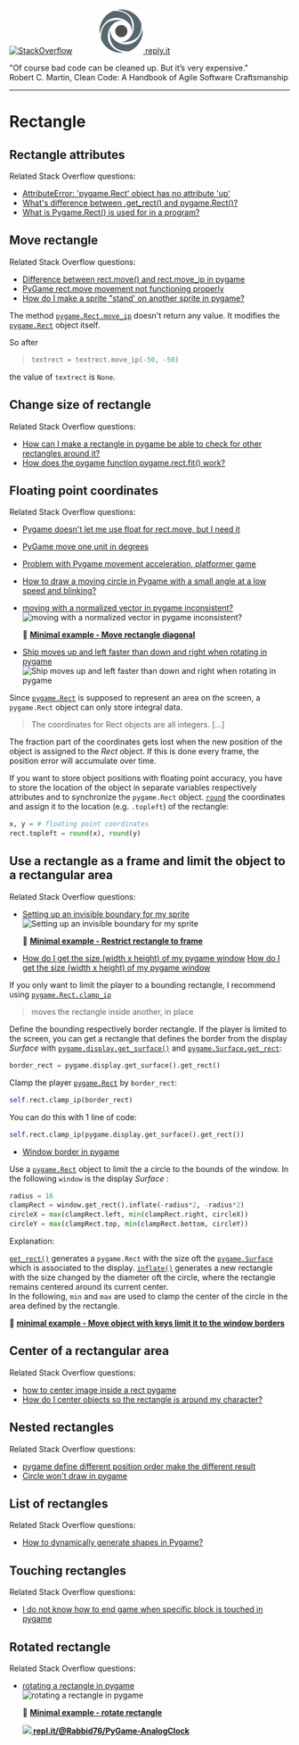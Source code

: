 [![StackOverflow](https://stackexchange.com/users/flair/7322082.png)](https://stackoverflow.com/users/5577765/rabbid76?tab=profile) &nbsp;&nbsp;&nbsp;&nbsp;&nbsp;&nbsp;&nbsp;&nbsp;&nbsp;&nbsp; [![reply.it](../../resource/logo/Repl_it_logo_80.png) reply.it](https://repl.it/repls/folder/PyGame%20Examples)

"Of course bad code can be cleaned up. But it’s very expensive."  
Robert C. Martin, Clean Code: A Handbook of Agile Software Craftsmanship

---

# Rectangle

## Rectangle attributes

Related Stack Overflow questions:

- [AttributeError: 'pygame.Rect' object has no attribute 'up'](https://stackoverflow.com/questions/64738269/attributeerror-pygame-rect-object-has-no-attribute-up/64738582#64738582)
- [What's difference between .get_rect() and pygame.Rect()?](https://stackoverflow.com/questions/66731019/whats-difference-between-get-rect-and-pygame-rect/66731068#66731068)  
- [What is Pygame.Rect() is used for in a program?](https://stackoverflow.com/questions/66730012/what-is-pygame-rect-is-used-for-in-a-program/66730067#66730067)  

## Move rectangle

Related Stack Overflow questions:

- [Difference between rect.move() and rect.move_ip in pygame](https://stackoverflow.com/questions/61578694/difference-between-rect-move-and-rect-move-ip-in-pygame/61578756#61578756)
- [PyGame rect.move movement not functioning properly](https://stackoverflow.com/questions/55362160/pygame-rect-move-movement-not-functioning-properly/55362918#55362918)  
- [How do I make a sprite "stand' on another sprite in pygame?](https://stackoverflow.com/questions/66077484/how-do-i-make-a-sprite-stand-on-another-sprite-in-pygame/66077719#66077719)  

The method [`pygame.Rect.move_ip`](https://www.pygame.org/docs/ref/rect.html#pygame.Rect.move_ip) doesn't return any value. It modifies the [`pygame.Rect`](https://www.pygame.org/docs/ref/rect.html) object itself.

So after

>```py
> textrect = textrect.move_ip(-50, -50)
>```

the value of `textrect` is `None`.

## Change size of rectangle

Related Stack Overflow questions:

- [How can I make a rectangle in pygame be able to check for other rectangles around it?](https://stackoverflow.com/questions/66039033/how-can-i-make-a-rectangle-in-pygame-be-able-to-check-for-other-rectangles-aroun/66039941#66039941)  
- [How does the pygame function pygame.rect.fit() work?](https://stackoverflow.com/questions/67008378/how-does-the-pygame-function-pygame-rect-fit-work/67008437#67008437)

## Floating point coordinates

Related Stack Overflow questions:

- [Pygame doesn't let me use float for rect.move, but I need it](https://stackoverflow.com/questions/63468413/pygame-doesnt-let-me-use-float-for-rect-move-but-i-need-it/63468637#63468637)
- [PyGame move one unit in degrees](https://stackoverflow.com/questions/69312639/pygame-move-one-unit-in-degrees/69312664#69312664)  
- [Problem with Pygame movement acceleration, platformer game](https://stackoverflow.com/questions/59501126/problem-with-pygame-movement-acceleration-platformer-game/59501533#59501533)
- [How to draw a moving circle in Pygame with a small angle at a low speed and blinking?](https://stackoverflow.com/questions/61528967/how-to-draw-a-moving-circle-in-pygame-with-a-small-angle-at-a-low-speed-and-blin/61529427#61529427)

- [moving with a normalized vector in pygame inconsistent?](https://stackoverflow.com/questions/68486375/moving-with-a-normalized-vector-in-pygame-inconsistent/68486486#68486486)  
  ![moving with a normalized vector in pygame inconsistent?](https://i.stack.imgur.com/oPdGS.gif)

  :scroll: **[Minimal example - Move rectangle diagonal](../../examples/minimal_examples/pygame_minimal_move_diagonal.py)**

- [Ship moves up and left faster than down and right when rotating in pygame](https://stackoverflow.com/questions/62411259/ship-moves-up-and-left-faster-than-down-and-right-when-rotating-in-pygame/65347117#65347117)  
  ![Ship moves up and left faster than down and right when rotating in pygame](https://i.stack.imgur.com/6IPS1.gif)

Since [`pygame.Rect`](https://www.pygame.org/docs/ref/rect.html) is supposed to represent an area on the screen, a `pygame.Rect` object can only store integral data.  

> The coordinates for Rect objects are all integers. [...]

The fraction part of the coordinates gets lost when the new position of the object is assigned to the _Rect_ object. If this is done every frame, the position error will accumulate over time.

If you want to store object positions with floating point accuracy, you have to store the location of the object in separate variables respectively attributes and to synchronize the `pygame.Rect` object. [`round`](https://docs.python.org/3/library/functions.html#round) the coordinates and assign it to the location (e.g. `.topleft`) of the rectangle:

```py
x, y = # floating point coordinates
rect.topleft = round(x), round(y)
```

## Use a rectangle as a frame and limit the object to a rectangular area

Related Stack Overflow questions:

- [Setting up an invisible boundary for my sprite](https://stackoverflow.com/questions/69180916/setting-up-an-invisible-boundary-for-my-sprite/69181366#69181366)  
  ![Setting up an invisible boundary for my sprite](https://i.stack.imgur.com/TQ1Ys.gif)  

  :scroll: **[Minimal example - Restrict rectangle to frame](../../examples/minimal_examples/pygame_minimal_intersect_frame_clamp_1.py)**

- [How do I get the size (width x height) of my pygame window](https://stackoverflow.com/questions/36653519/how-do-i-get-the-size-width-x-height-of-my-pygame-window) 
  [How do I get the size (width x height) of my pygame window](https://i.stack.imgur.com/xMMCz.gif)

If you only want to limit the player to a bounding rectangle, I recommend using [`pygame.Rect.clamp_ip`](https://www.pygame.org/docs/ref/rect.html#pygame.Rect.clamp)

> moves the rectangle inside another, in place

Define the bounding respectively border rectangle. If the player is limited to the screen, you can get a rectangle that defines the border from the display _Surface_ with [`pygame.display.get_surface()`](https://www.pygame.org/docs/ref/display.html#pygame.display.get_surface) and [`pygame.Surface.get_rect`](https://www.pygame.org/docs/ref/surface.html#pygame.Surface.get_rect):

```py
border_rect = pygame.display.get_surface().get_rect()
```

Clamp the player [`pygame.Rect`](https://www.pygame.org/docs/ref/rect.html) by `border_rect`:

```py
self.rect.clamp_ip(border_rect)
```

You can do this with 1 line of code:

```py
self.rect.clamp_ip(pygame.display.get_surface().get_rect())
```

- [Window border in pygame](https://stackoverflow.com/questions/64205777/window-border-in-pygame/64206877#64206877)

Use a [`pygame.Rect`](https://www.pygame.org/docs/ref/rect.html) object to limit the a circle to the bounds of the window. In the following `window` is the display _Surface_ :

```py
radius = 16
clampRect = window.get_rect().inflate(-radius*2, -radius*2)
circleX = max(clampRect.left, min(clampRect.right, circleX))
circleY = max(clampRect.top, min(clampRect.bottom, circleY))
```

Explanation:

[`get_rect()`](https://www.pygame.org/docs/ref/surface.html#pygame.Surface.get_rect) generates a `pygame.Rect` with the size oft the [`pygame.Surface`](https://www.pygame.org/docs/ref/surface.html#pygame.Surface) which is associated to the display. [`inflate()`](https://www.pygame.org/docs/ref/rect.html#pygame.Rect.inflate) generates a new rectangle with the size changed by the diameter oft the circle, where the rectangle remains centered around its current center.  
In the following, `min` and `max` are used to clamp the center of the circle in the area defined by the rectangle.

:scroll: **[minimal example - Move object with keys limit it to the window borders](../../examples/minimal_examples/pygame_minimal_move_object_limit_window.py)**

## Center of a rectangular area

Related Stack Overflow questions:

- [how to center image inside a rect pygame](https://stackoverflow.com/questions/63834628/how-to-center-image-inside-a-rect-pygame/63834731#63834731)  
- [How do I center objects so the rectangle is around my character?](https://stackoverflow.com/questions/65789733/how-do-i-center-objects-so-the-rectangle-is-around-my-character/65789980#65789980)  

## Nested rectangles

Related Stack Overflow questions:

- [pygame define different position order make the different result](https://stackoverflow.com/questions/59810922/pygame-define-different-position-order-make-the-different-result/59810986#59810986)
- [Circle won't draw in pygame](https://stackoverflow.com/questions/64595078/circle-wont-draw-in-pygame/64595264#64595264)

## List of rectangles

Related Stack Overflow questions:

- [How to dynamically generate shapes in Pygame?](https://stackoverflow.com/questions/61956243/how-to-dynamically-generate-shapes-in-pygame/61956356#61956356)

## Touching rectangles

Related Stack Overflow questions:

- [I do not know how to end game when specific block is touched in pygame](https://stackoverflow.com/questions/61412616/i-do-not-know-how-to-end-game-when-specific-block-is-touched-in-pygame/61412877#61412877)

## Rotated rectangle

Related Stack Overflow questions:

- [rotating a rectangle in pygame](https://stackoverflow.com/questions/68927683/rotating-a-rectangle-in-pygame/68927744#68927744)  
  ![rotating a rectangle in pygame](https://i.stack.imgur.com/Vxo3P.gif)  

  :scroll: **[Minimal example - rotate rectangle](../../examples/minimal_examples/pygame_minimal_draw_rectangle_rotated_2.py)**

  **[![](https://i.stack.imgur.com/5jD0C.png) repl.it/@Rabbid76/PyGame-AnalogClock](https://replit.com/@Rabbid76/PyGame-AnalogClock#main.py)**
